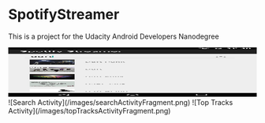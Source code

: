 # SpotifyStreamer
This is a project for the Udacity Android Developers Nanodegree

<img src=/images/searchActivityFragment.png width=600 height=100 />
![Search Activity](/images/searchActivityFragment.png)
![Top Tracks Activity](/images/topTracksActivityFragment.png)
